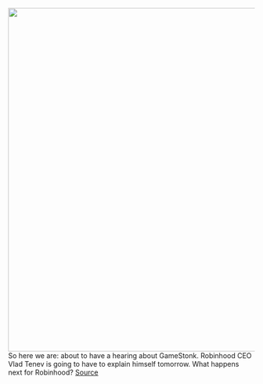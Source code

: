 <img src='https://cdn.vox-cdn.com/thumbor/fhy-7v4TNlY2W1L9GNZkrFZoeY0=/0x0:2040x1360/1200x675/filters:focal(857x517:1183x843)/cdn.vox-cdn.com/uploads/chorus_image/image/68830762/acastro_210201_1777_robinhood_0002.0.jpg' width='700px' /><br/>
So here we are: about to have a hearing about GameStonk. Robinhood CEO Vlad Tenev is going to have to explain himself tomorrow. What happens next for Robinhood?
<a href='https://www.theverge.com/2021/2/17/22287381/robinhood-citadel-financial-services-house-day-traders'> Source <a/>